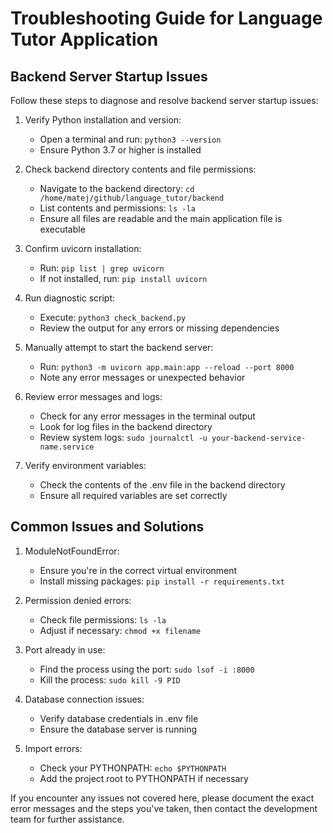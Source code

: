 # Troubleshooting Guide for Language Tutor Application

## Backend Server Startup Issues

Follow these steps to diagnose and resolve backend server startup issues:

1. Verify Python installation and version:
   - Open a terminal and run: `python3 --version`
   - Ensure Python 3.7 or higher is installed

2. Check backend directory contents and file permissions:
   - Navigate to the backend directory: `cd /home/matej/github/language_tutor/backend`
   - List contents and permissions: `ls -la`
   - Ensure all files are readable and the main application file is executable

3. Confirm uvicorn installation:
   - Run: `pip list | grep uvicorn`
   - If not installed, run: `pip install uvicorn`

4. Run diagnostic script:
   - Execute: `python3 check_backend.py`
   - Review the output for any errors or missing dependencies

5. Manually attempt to start the backend server:
   - Run: `python3 -m uvicorn app.main:app --reload --port 8000`
   - Note any error messages or unexpected behavior

6. Review error messages and logs:
   - Check for any error messages in the terminal output
   - Look for log files in the backend directory
   - Review system logs: `sudo journalctl -u your-backend-service-name.service`

7. Verify environment variables:
   - Check the contents of the .env file in the backend directory
   - Ensure all required variables are set correctly

## Common Issues and Solutions

1. ModuleNotFoundError:
   - Ensure you're in the correct virtual environment
   - Install missing packages: `pip install -r requirements.txt`

2. Permission denied errors:
   - Check file permissions: `ls -la`
   - Adjust if necessary: `chmod +x filename`

3. Port already in use:
   - Find the process using the port: `sudo lsof -i :8000`
   - Kill the process: `sudo kill -9 PID`

4. Database connection issues:
   - Verify database credentials in .env file
   - Ensure the database server is running

5. Import errors:
   - Check your PYTHONPATH: `echo $PYTHONPATH`
   - Add the project root to PYTHONPATH if necessary

If you encounter any issues not covered here, please document the exact error messages and the steps you've taken, then contact the development team for further assistance.
